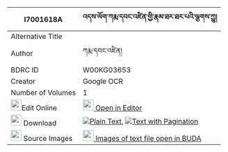 |I7001618A|འདས་ལོག་ཀརྨ་དབང་འཛིན་གྱི་རྣམ་ཐར་ཐར་པའི་ལྕགས་ཀྱུ། 
| --- | --- 
|Alternative Title |
|Author| ཀརྨ་དབང་འཛིན།
|BDRC ID | W00KG03653
|Creator | Google OCR
|Number of Volumes| 1
|<img width="25" src="https://img.icons8.com/color/25/000000/edit-property.png">Edit Online| [<img width="25" src="https://avatars.githubusercontent.com/u/45091458?s=200&v=4"> Open in Editor](http://editor.openpecha.org/I7001618A)
|<img width="25" src="https://img.icons8.com/fluent/48/000000/download-2.png"/>  Download | [![](https://img.icons8.com/color/20/000000/txt.png)Plain Text](https://github.com/Openpecha/I7001618A/releases/download/v1/delok_karma_wang_dzin_gyi_namt_plain_I7001618A.zip), [![](https://img.icons8.com/color/20/000000/txt.png)Text with Pagination](https://github.com/Openpecha/I7001618A/releases/download/v1/delok_karma_wang_dzin_gyi_namt_pages_I7001618A.zip)
|<img width="25" src="https://img.icons8.com/plasticine/100/000000/pictures-folder.png"/>  Source Images | [<img width="25" src="https://library.bdrc.io/icons/BUDA-small.svg"> Images of text file open in BUDA](https://library.bdrc.io/show/bdr:W00KG03653)